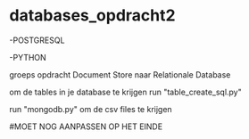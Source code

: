 # databases_opdracht2

-POSTGRESQL

-PYTHON

groeps opdracht Document Store naar Relationale Database

om de tables in je database te krijgen run "table_create_sql.py"

run "mongodb.py" om de csv files te krijgen

#MOET NOG AANPASSEN OP HET EINDE
